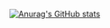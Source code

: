 [![Anurag's GitHub stats](https://github-readme-stats.vercel.app/api?username=yestan1125)](https://github.com/anuraghazra/github-readme-stats)
